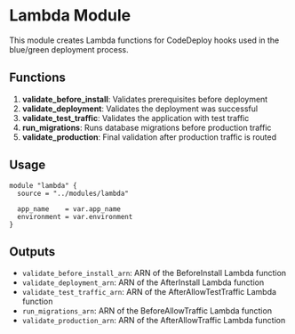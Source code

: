# Lambda Module

This module creates Lambda functions for CodeDeploy hooks used in the blue/green deployment process.

## Functions

1. **validate_before_install**: Validates prerequisites before deployment
2. **validate_deployment**: Validates the deployment was successful
3. **validate_test_traffic**: Validates the application with test traffic
4. **run_migrations**: Runs database migrations before production traffic
5. **validate_production**: Final validation after production traffic is routed

## Usage

```hcl
module "lambda" {
  source = "../modules/lambda"

  app_name    = var.app_name
  environment = var.environment
}
```

## Outputs

- `validate_before_install_arn`: ARN of the BeforeInstall Lambda function
- `validate_deployment_arn`: ARN of the AfterInstall Lambda function
- `validate_test_traffic_arn`: ARN of the AfterAllowTestTraffic Lambda function
- `run_migrations_arn`: ARN of the BeforeAllowTraffic Lambda function
- `validate_production_arn`: ARN of the AfterAllowTraffic Lambda function